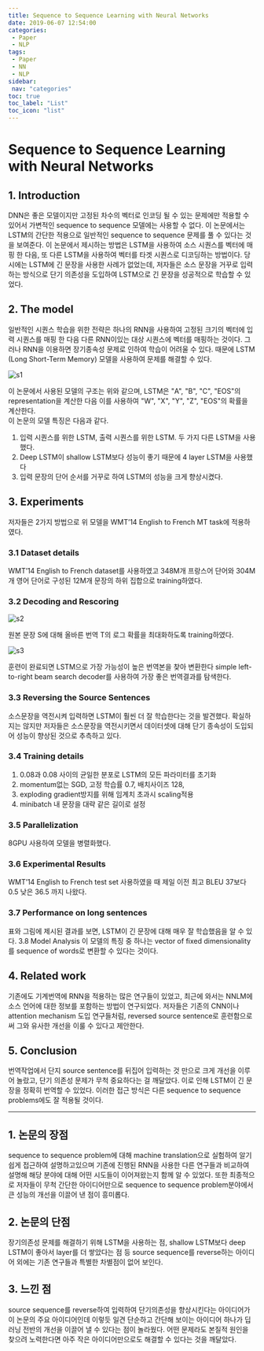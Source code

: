 ```yaml
---
title: Sequence to Sequence Learning with Neural Networks
date: 2019-06-07 12:54:00
categories: 
 - Paper
 - NLP
tags: 
 - Paper
 - NN
 - NLP
sidebar:
 nav: "categories"
toc: true
toc_label: "List"
toc_icon: "list"
---
```


# Sequence to Sequence Learning with Neural Networks

## 1. Introduction
DNN은 좋은 모델이지만 고정된 차수의 벡터로 인코딩 될 수 있는 문제에만 적용할 수 있어서 가변적인 sequence to sequence 모델에는 사용할 수 없다. 이 논문에서는 LSTM의 간단한 적용으로 일반적인 sequence to sequence 문제를 풀 수 있다는 것을 보여준다. 이 논문에서 제시하는 방법은 LSTM을 사용하여 소스 시퀀스를 벡터에 매핑 한 다음, 또 다른 LSTM을 사용하여 벡터를 타겟 시퀀스로 디코딩하는 방법이다. 당시에는 LSTM에 긴 문장을 사용한 사례가 없었는데, 저자들은 소스 문장을 거꾸로 입력하는 방식으로 단기 의존성을 도입하여 LSTM으로 긴 문장을 성공적으로 학습할 수 있었다.

## 2. The model
일반적인 시퀀스 학습을 위한 전략은 하나의 RNN을 사용하여 고정된 크기의 벡터에 입력 시퀀스를 매핑 한 다음 다른 RNN이있는 대상 시퀀스에 벡터를 매핑하는 것이다. 그러나 RNN을 이용하면 장기종속성 문제로 인하여 학습이 어려울 수 있다. 때문에 LSTM (Long Short-Term Memory) 모델을 사용하여 문제를 해결할 수 있다. 

![s1](https://www.moongchi.dev/wp-content/images/s1.png)
 
이 논문에서 사용된 모델의 구조는 위와 같으며, LSTM은 "A", "B", "C", "EOS"의 representation을 계산한 다음 이를 사용하여 "W", "X", "Y", "Z", "EOS"의 확률을 계산한다.  
이 논문의 모델 특징은 다음과 같다.
1)	입력 시퀀스를 위한 LSTM, 출력 시퀀스를 위한 LSTM. 두 가지 다른 LSTM을 사용했다. 
2)	Deep LSTM이 shallow LSTM보다 성능이 좋기 때문에 4 layer LSTM을 사용했다
3)	입력 문장의 단어 순서를 거꾸로 하여 LSTM의 성능을 크게 향상시켰다. 


## 3. Experiments
저자들은 2가지 방법으로 위 모델을 WMT’14 English to French MT task에 적용하였다. 

### 3.1 Dataset details

WMT’14 English to French dataset를 사용하였고 348M개 프랑스어 단어와 304M개 영어 단어로 구성된 12M개 문장의 하위 집합으로 training하였다. 

### 3.2 Decoding and Rescoring
 
![s2](https://www.moongchi.dev/wp-content/images/s2.png)

원본 문장 S에 대해 올바른 번역 T의 로그 확률을 최대화하도록 training하였다. 
 
![s3](https://www.moongchi.dev/wp-content/images/s3.png)

훈련이 완료되면 LSTM으로 가장 가능성이 높은 번역본을 찾아 변환한다
simple left-to-right beam search decoder를 사용하여 가장 좋은 번역결과를 탐색한다. 

### 3.3 Reversing the Source Sentences

소스문장을 역전시켜 입력하면 LSTM이 훨씬 더 잘 학습한다는 것을 발견했다. 확실하지는 않지만 저자들은 소스문장을 역전시키면서 데이터셋에 대해 단기 종속성이 도입되어 성능이 향상된 것으로 추측하고 있다. 

### 3.4 Training details

1)	0.08과 0.08 사이의 균일한 분포로 LSTM의 모든 파라미터를 초기화
2)	momentum없는 SGD, 고정 학습률 0.7, 배치사이즈 128, 
3)	exploding gradient방지를 위해 임계치 초과시 scaling적용
4)	minibatch 내 문장을 대략 같은 길이로 설정

### 3.5 Parallelization

8GPU 사용하여 모델을 병렬화했다.


### 3.6 Experimental Results

WMT’14 English to French test set 사용하였을 때 제일 이전 최고 BLEU 37보다 0.5 낮은 36.5 까지 나왔다.

### 3.7 Performance on long sentences

표와 그림에 제시된 결과를 보면, LSTM이 긴 문장에 대해 매우 잘 학습했음을 알 수 있다. 
3.8 Model Analysis
이 모델의 특징 중 하나는 vector of fixed dimensionality를 sequence of words로 변환할 수 있다는 것이다. 

## 4. Related work
기존에도 기계번역에 RNN을 적용하는 많은 연구들이 있었고, 최근에 와서는 NNLM에 소스 언어에 대한 정보를 포함하는 방법이 연구되었다. 저자들은 기존의 CNN이나 attention mechanism 도입 연구들처럼, reversed source sentence로 훈련함으로써 그와 유사한 개선을 이룰 수 있다고 제안한다. 

## 5. Conclusion

번역작업에서 단지 source sentence를 뒤집어 입력하는 것 만으로 크게 개선을 이루어 놀랐고, 단기 의존성 문제가 무척 중요하다는 걸 깨달았다. 이로 인해 LSTM이 긴 문장을 정확히 번역할 수 있었다. 이러한 접근 방식은 다른 sequence to sequence problems에도 잘 적용될 것이다. 


---
## 1. 논문의 장점 
sequence to sequence problem에 대해 machine translation으로 실험하여 알기 쉽게 접근하여 설명하고있으며 기존에 진행된 RNN을 사용한 다른 연구들과 비교하여 설명해 해당 분야에 대해 어떤 시도들이 이어져왔는지 함께 알 수 있었다. 또한 최종적으로 저자들이 무척 간단한 아이디어만으로 sequence to sequence problem분야에서 큰 성능의 개선을 이끌어 낸 점이 흥미롭다.

## 2. 논문의 단점 
장기의존성 문제를 해결하기 위해 LSTM을 사용하는 점, shallow LSTM보다 deep LSTM이 좋아서 layer를 더 쌓았다는 점 등 source sequence를 reverse하는 아이디어 외에는 기존 연구들과 특별한 차별점이 없어 보인다. 
 
## 3. 느낀 점 
source sequence를 reverse하여 입력하여 단기의존성을 향상시킨다는 아이디어가 이 논문의 주요 아이디어인데 이렇듯 일견 단순하고 간단해 보이는 아이디어 하나가 딥러닝 전반의 개선을 이끌어 낼 수 있다는 점이 놀라웠다. 어떤 문제라도 본질적 원인을 찾으려 노력한다면 아주 작은 아이디어만으로도 해결할 수 있다는 것을 깨달았다. 
